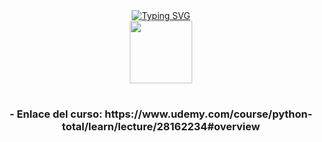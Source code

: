 <div id="header" align="center">
  <a href="https://git.io/typing-svg"><img src="https://readme-typing-svg.demolab.com?font=Fira+Code&pause=1000&color=0CF779&random=false&width=435&lines=Apuntes+-+Curso+Tomado+-+Enero+2024;Python+TOTAL+Programador+Avanzado+en+16-dias;1%C2%B0+Curso+2024" alt="Typing SVG" /></a>
  </br>
  <img src="https://www.pngall.com/wp-content/uploads/5/Python-PNG-Download-Image.png" width="100" />
   </br>
</div>

  <h1 align="center" Hola 👋, Dejo disponible apuntes, Curso impartido desde Udemy</h1>
  <h3 align="center">- Enlace del curso: https://www.udemy.com/course/python-total/learn/lecture/28162234#overview <br/><br/>
